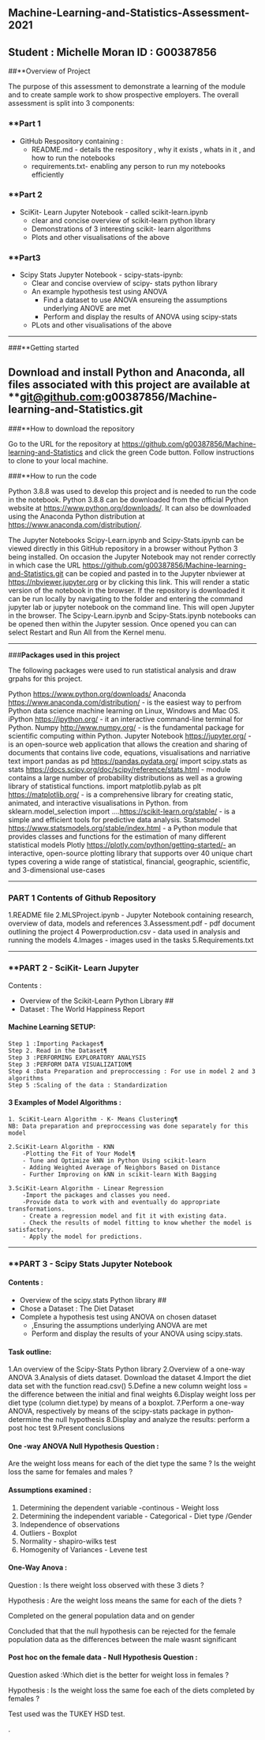 ## Machine-Learning-and-Statistics-Assessment-2021

Student : Michelle Moran
ID : G00387856
----------------------------------------------------------------------------------------------------------------------


##**Overview of Project

The purpose of this assessment to demonstrate a learning of the module and to create sample work to show prospective employers. The overall assessment is split into 3 components: 

### **Part 1

 - GitHub Respository containing : 
     - README.md - details the respository  , why it exists , whats in it , and how to run the notebooks
     - requirements.txt- enabling any person to run my notebooks efficiently

### **Part 2
 - SciKit- Learn Jupyter Notebook - called scikit-learn.ipynb
     - clear and concise overview of scikit-learn python library
     - Demonstrations of 3 interesting scikit- learn algorithms
     - Plots and other visualisations of the above
     
### **Part3
 - Scipy Stats Jupyter Notebook - scipy-stats-ipynb:
     - Clear and concise overview of scipy- stats python library
     - An example hypothesis test using ANOVA 
         - Find a dataset to use ANOVA ensureing the assumptions underlying ANOVE are met 
         - Perform and display the results of ANOVA using scipy-stats
     - PLots and other visualisations of the above
--------------------------------------------------------------------------------------------------------------------------------------------------

###**Getting started

Download and install Python and Anaconda, all files associated with this project are available at **git@github.com:g00387856/Machine-learning-and-Statistics.git
-------------------------------------------------------------------------------------------------------------------------------------------------------

###**How to download the repository

Go to the URL for the repository at https://github.com/g00387856/Machine-learning-and-Statistics and click the green Code button. Follow instructions to clone to your local machine.

###**How to run the code

Python 3.8.8  was used to develop this project and is needed to run the code in the notebook. Python 3.8.8  can be downloaded from the official Python website at https://www.python.org/downloads/. It can also be downloaded using the Anaconda Python distribution at https://www.anaconda.com/distribution/.

The Jupyter Notebooks Scipy-Learn.ipynb and Scipy-Stats.ipynb can be viewed directly in this GitHub repository in a browser without Python 3 being installed. On occasion the Jupyter Notebook may not render correctly in which case the URL https://github.com/g00387856/Machine-learning-and-Statistics.git can be copied and pasted in to the Jupyter nbviewer at https://nbviewer.jupyter.org or by clicking this link. This will render a static version of the notebook in the browser. If the repository is downloaded it can be run locally by navigating to the folder and entering the command jupyter lab or jupyter notebook on the command line. This will open Jupyter in the browser. The Scipy-Learn.ipynb and Scipy-Stats.ipynb notebooks can be opened then within the Jupyter session. Once opened you can can select Restart and Run All from the Kernel menu.

-----------------------------------------------------------------------------------------------------------------------------------------------------

###**Packages used in this project**

The following packages were used to run statistical analysis and draw grpahs for this project.

Python https://www.python.org/downloads/
Anaconda https://www.anaconda.com/distribution/ - is the easiest way to perfrom Python data science machine learning on Linux, Windows and Mac OS.
iPython https://ipython.org/ - it an interactive command-line terminal for Python.
Numpy http://www.numpy.org/ - is the fundamental package for scientific computing within Python.
Jupyter Notebook https://jupyter.org/ - is an open-source web application that allows the creation and sharing of documents that contains live code, equations, visualisations and narriative text
import pandas as pd https://pandas.pydata.org/
import scipy.stats as stats https://docs.scipy.org/doc/scipy/reference/stats.html - module contains a large number of probability distributions as well as a growing library of statistical functions.
import matplotlib.pylab as plt https://matplotlib.org/ - is a comprehensive library for creating static, animated, and interactive visualisations in Python.
from sklearn.model_selection import ....https://scikit-learn.org/stable/ - is a simple and efficient tools for predictive data analysis.
Statsmodel https://www.statsmodels.org/stable/index.html - a Python module that provides classes and functions for the estimation of many different statistical models
Plotly https://plotly.com/python/getting-started/- an interactive, open-source plotting library that supports over 40 unique chart types covering a wide range of statistical, financial, geographic, scientific, and 3-dimensional use-cases

-------------------------------------------------------------------------------------------------------------------------------------------------------

### **PART 1 Contents of Github Repository**

1.README file
2.MLSProject.ipynb - Jupyter Notebook containing research, overview of data, models and references
3.Assessment.pdf - pdf document outlining the project 4 Powerproduction.csv - data used in analysis and running the models
4.Images - images used in the tasks
5.Requirements.txt

--------------------------------------------------------------
   

### **PART 2 - SciKit- Learn Jupyter

Contents :

 - Overview of the Scikit-Learn Python Library ##
 - Dataset : The World Happiness Report
 
#### Machine Learning SETUP:

    Step 1 :Importing Packages¶
    Step 2. Read in the Dataset¶
    Step 3 :PERFORMING EXPLORATORY ANALYSIS
    Step 3 :PERFORM DATA VISUALIZATION¶
    Step 4 :Data Preparation and preproccessing : For use in model 2 and 3 algorithms
    Step 5 :Scaling of the data : Standardization

#### 3 Examples of Model Algorithms : 
    1. SciKit-Learn Algorithm - K- Means Clustering¶
    NB: Data preparation and preproccessing was done separately for this model
    
    2.SciKit-Learn Algorithm - KNN
        -Plotting the Fit of Your Model¶
        - Tune and Optimize kNN in Python Using scikit-learn
        - Adding Weighted Average of Neighbors Based on Distance
        - Further Improving on kNN in scikit-learn With Bagging
        
    3.SciKit-Learn Algorithm - Linear Regression
        -Import the packages and classes you need.
        -Provide data to work with and eventually do appropriate transformations.
        - Create a regression model and fit it with existing data.
        - Check the results of model fitting to know whether the model is satisfactory.
        - Apply the model for predictions.
        
        
 ------------------------------------------------------------------------------------------------------------------------------       

### **PART 3  - Scipy Stats Jupyter Notebook

#### Contents :

 - Overview of the scipy.stats Python library ##
 - Chose a Dataset : The Diet Dataset 
 - Complete a hypothesis test using ANOVA on chosen dataset
     -  ,Ensuring the assumptions underlying ANOVA are met
     -   Perform and display the results of your ANOVA using scipy.stats.
 
####  Task outline:

 1.An overview of the Scipy-Stats Python library
 2.Overview of a one-way ANOVA
 3.Analysis of diets dataset. Download the dataset
 4.Import the diet data set with the function read.csv()
 5.Define a new column weight loss = the difference between the initial and final weights
 6.Display weight loss per diet type (column diet.type) by means of a boxplot.
 7.Perform a one-way ANOVA, respectively by means of the scipy-stats package in python- determine the null hypothesis
 8.Display and analyze the results: perform a post hoc test
 9.Present conclusions

#### One -way ANOVA  Null Hypothesis Question : 

Are the weight loss means for each of the diet type the same ? 
Is the weight loss the same for females and males  ? 

#### Assumptions examined : 
1. Determining the dependent variable -continous - Weight loss
2. Determining the independent variable - Categorical - Diet type /Gender
3. Independence of observations
4. Outliers - Boxplot
5. Normality - shapiro-wilks test
6. Homogenity of Variances - Levene test

#### One-Way Anova : 

Question : Is there weight loss observed with these 3 diets ? 

Hypothesis : Are the weight loss means the same for each of the diets  ?

Completed on the general population data and on gender 

Concluded that that the null hypothesis can be rejected for the female population data  as the differences between the male wasnt significant

#### Post hoc on the female data - Null Hypothesis Question : 

Question asked :Which diet is the better for weight loss in females ? 

Hypothesis : Is the weight loss the same foe each of the diets completed by females ?

Test used was the TUKEY HSD test. 



.

